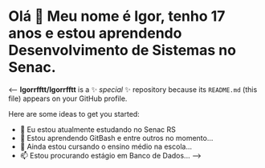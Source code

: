 # Olá 👋 Meu nome é Igor, tenho 17 anos e estou aprendendo Desenvolvimento de Sistemas no Senac.

<--
**Igorrfftt/Igorrfftt** is a ✨ _special_ ✨ repository because its `README.md` (this file) appears on your GitHub profile.

Here are some ideas to get you started:

- 🔭 Eu estou atualmente estudando no Senac RS
- 🌱 Estou aprendendo GitBash e entre outros no momento...
- 🤔 Ainda estou cursando o ensino médio na escola...
- 📫 Estou procurando estágio em Banco de Dados... 
-->
